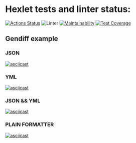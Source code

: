 # Hexlet tests and linter status:

[![Actions Status](https://github.com/typ99/frontend-project-lvl2/workflows/hexlet-check/badge.svg)](https://github.com/typ99/frontend-project-lvl2/actions)
![Linter](https://github.com/typ99/frontend-project-lvl2/actions/workflows/linter.yml/badge.svg)
[![Maintainability](https://api.codeclimate.com/v1/badges/a99a88d28ad37a79dbf6/maintainability)](https://codeclimate.com/github/codeclimate/codeclimate/maintainability)
[![Test Coverage](https://api.codeclimate.com/v1/badges/a99a88d28ad37a79dbf6/test_coverage)](https://codeclimate.com/github/codeclimate/codeclimate/test_coverage)

## Gendiff example

### JSON

[![asciicast](https://asciinema.org/a/ASr4O6hVfi0vs1Red44YlwMzR.svg)](https://asciinema.org/a/ASr4O6hVfi0vs1Red44YlwMzR)

### YML

[![asciicast](https://asciinema.org/a/lFPbKvuZkcusPOmCrAu82dwxV.svg)](https://asciinema.org/a/lFPbKvuZkcusPOmCrAu82dwxV)

### JSON && YML

[![asciicast](https://asciinema.org/a/yTGHuc2MhjLbPUtWvP6KdAq9O.svg)](https://asciinema.org/a/yTGHuc2MhjLbPUtWvP6KdAq9O)

### PLAIN FORMATTER

[![asciicast](https://asciinema.org/a/Nr6Z3NkFA0OQDqTvweqBlgnek.svg)](https://asciinema.org/a/Nr6Z3NkFA0OQDqTvweqBlgnek)